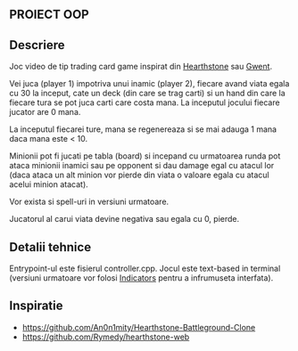 ## PROIECT OOP

## Descriere
Joc video de tip trading card game inspirat din [Hearthstone](https://en.wikipedia.org/wiki/Hearthstone) sau [Gwent](https://en.wikipedia.org/wiki/Gwent:_The_Witcher_Card_Game). 

Vei juca (player 1) impotriva unui inamic (player 2), fiecare avand viata egala cu 30 la inceput, cate un deck (din care se trag carti) si un hand din care la fiecare tura se pot juca carti care costa mana. La inceputul jocului fiecare jucator are 0 mana. 

La inceputul fiecarei ture, mana se regenereaza si se mai adauga 1 mana daca mana este < 10. 

Minionii pot fi jucati pe tabla (board) si incepand cu urmatoarea runda pot ataca minionii inamici sau pe opponent si dau damage egal cu atacul lor (daca ataca un alt minion vor pierde din viata o valoare egala cu atacul acelui minion atacat). 

Vor exista si spell-uri in versiuni urmatoare. 

Jucatorul al carui viata devine negativa sau egala cu 0, pierde. 

## Detalii tehnice

Entrypoint-ul este fisierul controller.cpp.
Jocul este text-based in terminal (versiuni urmatoare vor folosi [Indicators](https://github.com/p-ranav/indicators) pentru a infrumuseta interfata).

## Inspiratie
- https://github.com/An0n1mity/Hearthstone-Battleground-Clone
- https://github.com/Rymedy/hearthstone-web